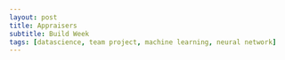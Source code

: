 ```yaml
---
layout: post
title: Appraisers
subtitle: Build Week 
tags: [datascience, team project, machine learning, neural network]
---
```


